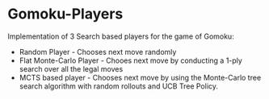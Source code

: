 # Gomoku-Players
Implementation of 3 Search based players for the game of Gomoku:
  * Random Player - Chooses next move randomly
  * Flat Monte-Carlo Player - Chooes next move by conducting a 1-ply search over all the legal moves
  * MCTS based player - Chooses next move by using the Monte-Carlo tree search algorithm with random rollouts and UCB Tree Policy.
